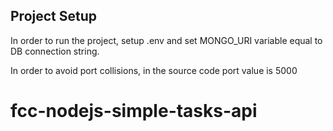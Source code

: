 ## Project Setup

In order to run the project, setup .env and set MONGO_URI variable equal to DB connection string.

In order to avoid port collisions, in the source code port value is 5000
# fcc-nodejs-simple-tasks-api
